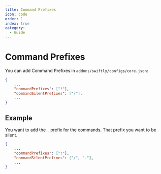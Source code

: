 ```yaml
---
title: Command Prefixes
icon: code
order: 1
index: true
category:
  - Guide
---
```


# Command Prefixes

You can add Command Prefixes in `addons/swiftly/configs/core.json`:

```json title="core.json"
{
    ...
    "commandPrefixes": ["!"],
    "commandSilentPrefixes": ["/"],
    ...
}
```

## Example

You want to add the `.` prefix for the commands. That prefix you want to be silent.

```json title="core.json"
{
    ...
    "commandPrefixes": ["!"],
    "commandSilentPrefixes": ["/", "."],
    ...
}
```